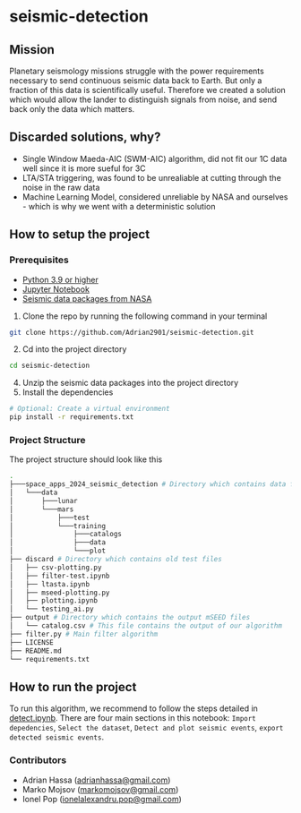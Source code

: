 # seismic-detection

## Mission
Planetary seismology missions struggle with the power requirements necessary to send continuous seismic data back to Earth. But only a fraction of this data is scientifically useful. Therefore we created a solution which would allow the lander to distinguish signals from noise, and send back only the data which matters.

## Discarded solutions, why?
- Single Window Maeda-AIC (SWM-AIC) algorithm, did not fit our 1C data well since it is more sueful for 3C
- LTA/STA triggering, was found to be unrealiable at cutting through the noise in the raw data
- Machine Learning Model, considered unreliable by NASA and ourselves - which is why we went with a deterministic solution

## How to setup the project

### Prerequisites
- [Python 3.9 or higher](https://www.python.org/)
- [Jupyter Notebook](https://jupyter.org/)
- [Seismic data packages from NASA](https://wufs.wustl.edu/SpaceApps/data/space_apps_2024_seismic_detection.zip)

1. Clone the repo by running the following command in your terminal
```bash
git clone https://github.com/Adrian2901/seismic-detection.git
```
2. Cd into the project directory
```bash
cd seismic-detection
```
4. Unzip the seismic data packages into the project directory
4. Install the dependencies
```bash
# Optional: Create a virtual environment
pip install -r requirements.txt
```

### Project Structure
The project structure should look like this
```bash
.
├───space_apps_2024_seismic_detection # Directory which contains data from the NASA missions
│   └───data
│       ├───lunar
│       └───mars
│           ├───test
│           └───training
│               ├───catalogs
│               ├───data
│               └───plot
├── discard # Directory which contains old test files
│   ├── csv-plotting.py
│   ├── filter-test.ipynb
│   ├── ltasta.ipynb
│   ├── mseed-plotting.py
│   ├── plotting.ipynb
│   └── testing_ai.py
├── output # Directory which contains the output mSEED files
│   └── catalog.csv # This file contains the output of our algorithm
├── filter.py # Main filter algorithm
├── LICENSE
├── README.md
└── requirements.txt
```

## How to run the project
To run this algorithm, we recommend to follow the steps detailed in [detect.ipynb](./detect.ipynb). There are four main sections in this notebook: `Import depedencies`, `Select the dataset`, `Detect and plot seismic events`, `export detected seismic events`.

### Contributors
- Adrian Hassa (<adrianhassa@gmail.com>)
- Marko Mojsov (<markomojsov@gmail.com>)
- Ionel Pop (<ionelalexandru.pop@gmail.com>)

